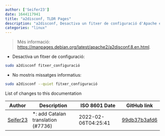 ```yaml
---
author: ['Seifer23']
date: 1644117941
title: "a2disconf, TLDR Pages"
description: "a2disconf, Desactiva un fitxer de configuració d'Apache en sistemes operatius basats en Debian."
categories: "linux"
---
```

> Més informació: <https://manpages.debian.org/latest/apache2/a2disconf.8.en.html>.

- Desactiva un fitxer de configuració:

```bash
sudo a2disconf fitxer_configuració
```

- No mostris missatges informatius:

```bash
sudo a2disconf --quiet fitxer_configuració
```
List of changes to this documentation


Author | Description | ISO 8601 Date | GitHub link
------|-----|-----|-----
[Seifer23](mailto:48915360+Seifer23@users.noreply.github.com) | *: add Catalan translation (#7736) | 2022-02-06T04:25:41 | [99db37b3afd6](https://github.com/tldr-pages/tldr/commit/99db37b3afd6dba836a6d94e4688601fdb3bac98)

